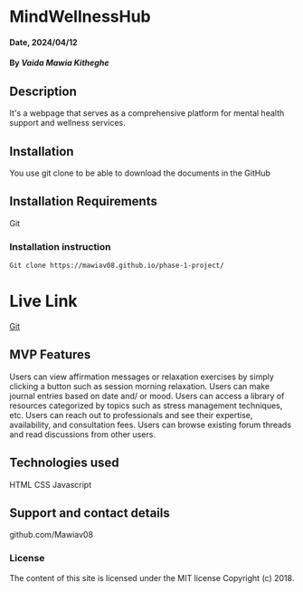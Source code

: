 # MindWellnessHub

#### Date, 2024/04/12

#### By *Vaida Mawia Kitheghe*

## Description
It's a webpage that serves as a comprehensive platform for mental health support and wellness services.

## Installation
You use git clone to be able to download the documents in the GitHub

## Installation Requirements
Git

### Installation instruction
```
Git clone https://mawiav08.github.io/phase-1-project/

```

# Live Link
[Git](https://mawiav08.github.io/phase-1-project/)


## MVP Features
Users can view affirmation messages or relaxation exercises by simply clicking a button such as session morning relaxation.
Users can make journal entries based on date and/ or mood.
Users can access a library of resources categorized by topics such as stress management techniques, etc.
Users can reach out to professionals and see their expertise, availability, and consultation fees.
Users can browse existing forum threads and read discussions from other users.


## Technologies used
HTML
CSS
Javascript

## Support and contact details
github.com/Mawiav08

### License
The content of this site is licensed under the MIT license
Copyright (c) 2018.

